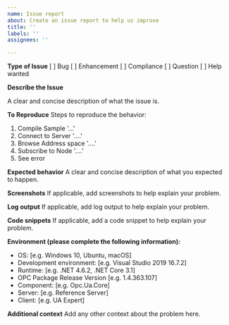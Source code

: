 ```yaml
---
name: Issue report
about: Create an issue report to help us improve
title: ''
labels: ''
assignees: ''

---
```


**Type of Issue**
[ ] Bug [ ] Enhancement [ ] Compliance [ ] Question [ ] Help wanted

**Describe the Issue**

A clear and concise description of what the issue is.

**To Reproduce**
Steps to reproduce the behavior:
1. Compile Sample '...'
2. Connect to Server '....'
3. Browse Address space '....'
3. Subscribe to Node '....'
4. See error

**Expected behavior**
A clear and concise description of what you expected to happen.

**Screenshots**
If applicable, add screenshots to help explain your problem.

**Log output**
If applicable, add log output to help explain your problem.

**Code snippets**
If applicable, add a code snippet to help explain your problem.

**Environment (please complete the following information):**
 - OS: [e.g. Windows 10, Ubuntu, macOS]
 - Development environment: [e.g. Visual Studio 2019 16.7.2]
 - Runtime: [e.g. .NET 4.6.2, .NET Core 3.1]
 - OPC Package Release Version [e.g. 1.4.363.107]
 - Component: [e.g. Opc.Ua.Core]
 - Server: [e.g. Reference Server]
 - Client: [e.g. UA Expert]

**Additional context**
Add any other context about the problem here.
